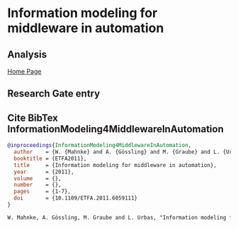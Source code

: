 # Information modeling for middleware in automation

## Analysis

[Home Page](https://ieeexplore.ieee.org/document/6059111)

## Research Gate entry

## Cite BibTex InformationModeling4MiddlewareInAutomation

```bib
@inproceedings{InformationModeling4MiddlewareInAutomation,
  author    = {W. {Mahnke} and A. {Gössling} and M. {Graube} and L. {Urbas}},
  booktitle = {ETFA2011},
  title     = {Information modeling for middleware in automation},
  year      = {2011},
  volume    = {},
  number    = {},
  pages     = {1-7},
  doi       = {10.1109/ETFA.2011.6059111}
}
```

```txt
W. Mahnke, A. Gössling, M. Graube and L. Urbas, "Information modeling for middleware in automation," ETFA2011, Toulouse, 2011, pp. 1-7, doi: 10.1109/ETFA.2011.6059111.
```
